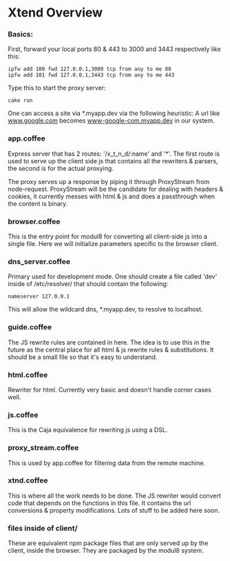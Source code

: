 Xtend Overview
==============

### Basics:

First, forward your local ports 80 & 443 to 3000 and 3443 respectively
like this:

    ipfw add 100 fwd 127.0.0.1,3000 tcp from any to me 80
    ipfw add 101 fwd 127.0.0.1,3443 tcp from any to me 443

Type this to start the proxy server:

    cake run

One can access a site via *.myapp.dev via the following heuristic:
A url like www.google.com becomes www-google-com.myapp.dev in our
system.

### app.coffee

Express server that has 2 routes:  '/x_t_n_d/:name' and '*'.  The first
route is used to serve up the client side js that contains all the
rewriters & parsers, the second is for the actual proxying.

The proxy serves up a response by piping it through ProxyStream from
node-request.  ProxyStream will be the candidate for dealing with
headers & cookies, it currently messes with html & js and does a
passthrough when the content is binary.

### browser.coffee

This is the entry point for modul8 for converting all client-side js
into a single file.  Here we will initialize parameters specific to the
browser client.

### dns_server.coffee

Primary used for development mode.  One should create a file called
'dev' inside of /etc/resolver/ that should contain the following:

    nameserver 127.0.0.1

This will allow the wildcard dns, *.myapp.dev, to resolve to localhost.

### guide.coffee

The JS rewrite rules are contained in here.  The idea is to use this in
the future as the central place for all html & js rewrite rules &
substitutions.  It should be a small file so that it's easy to
understand.

### html.coffee

Rewriter for html.  Currently very basic and doesn't handle corner cases
well.

### js.coffee

This is the Caja equivalence for rewriting js using a DSL.

### proxy_stream.coffee

This is used by app.coffee for filtering data from the remote machine.

### xtnd.coffee

This is where all the work needs to be done.  The JS rewriter would
convert code that depends on the functions in this file.  It contains
the url conversions & property modifications.  Lots of stuff to be added
here soon.

### files inside of client/

These are equivalent npm package files that are only served up by the
client, inside the browser.  They are packaged by the modul8 system.


